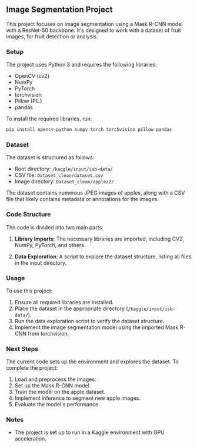 

## Image Segmentation Project

This project focuses on image segmentation using a Mask R-CNN model with a ResNet-50 backbone. It's designed to work with a dataset of fruit images, for fruit detection or analysis.

### Setup

The project uses Python 3 and requires the following libraries:

- OpenCV (cv2)
- NumPy
- PyTorch
- torchvision
- Pillow (PIL)
- pandas

To install the required libraries, run:

```bash
pip install opencv-python numpy torch torchvision pillow pandas
```

### Dataset

The dataset is structured as follows:

- Root directory: `/kaggle/input/isb-data/`
- CSV file: `Dataset_clean/dataset.csv`
- Image directory: `Dataset_clean/apple/2/`

The dataset contains numerous JPEG images of apples, along with a CSV file that likely contains metadata or annotations for the images.

### Code Structure

The code is divided into two main parts:

1. **Library Imports**: The necessary libraries are imported, including CV2, NumPy, PyTorch, and others.

2. **Data Exploration**: A script to explore the dataset structure, listing all files in the input directory.

### Usage

To use this project:

1. Ensure all required libraries are installed.
2. Place the dataset in the appropriate directory (`/kaggle/input/isb-data/`).
3. Run the data exploration script to verify the dataset structure.
4. Implement the image segmentation model using the imported Mask R-CNN from torchvision.

### Next Steps

The current code sets up the environment and explores the dataset. To complete the project:

1. Load and preprocess the images.
2. Set up the Mask R-CNN model.
3. Train the model on the apple dataset.
4. Implement inference to segment new apple images.
5. Evaluate the model's performance.

### Notes

- The project is set up to run in a Kaggle environment with GPU acceleration.
